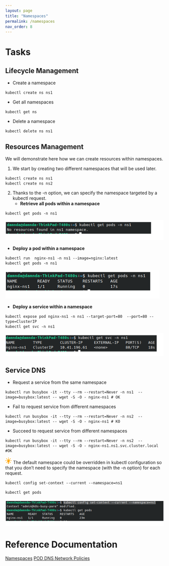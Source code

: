 ```yaml
---
layout: page
title: "Namespaces"
permalink: /namespaces
nav_order: 8
---
```

# Tasks
## Lifecycle Management
- Create a namespace
```
kubectl create ns ns1
```
- Get all namespaces
```
kubectl get ns
```
- Delete a namespace
```
kubectl delete ns ns1
```
## Resources Management
We will demonstrate here how we can create resources within namespaces. 
1. We start by creating two different namespaces that will be used later.
```
kubectl create ns ns1
kubectl create ns ns2
```
2. Thanks to the -n option, we can specify the namespace targeted by a kubectl request.
   - **Retrieve all pods within a namespace**
```
kubectl get pods -n ns1
```
![Pods in namespaces](assets/images/namespaces/ns1_without_pod.png)
   - **Deploy a pod within a namespace**
```
kubectl run  nginx-ns1 -n ns1 --image=nginx:latest
kubectl get pods -n ns1
```
![Pods in namespaces](assets/images/namespaces/ns1_with_pod.png)
   - **Deploy a service within a namespace**
```
kubectl expose pod nginx-ns1 -n ns1 --target-port=80  --port=80 --type=ClusterIP
kubectl get svc -n ns1
```
![Pods in namespaces](assets/images/namespaces/ns1_with_services.png)
## Service DNS 

- Request a service from the same namespace 
```
kubectl run busybox -it --tty --rm --restart=Never -n ns1  --image=busybox:latest -- wget -S -O - nginx-ns1 # OK
```
- Fail to request service from different namespaces
```
kubectl run busybox -it --tty --rm --restart=Never -n ns2  --image=busybox:latest -- wget -S -O - nginx-ns1 # KO
```
- Succeed to request service from different namespaces

```
kubectl run busybox -it --tty --rm --restart=Never -n ns2  --image=busybox:latest -- wget -S -O - nginx-ns1.ns1.svc.cluster.local #OK
```

![Astuce icon](assets/images/astuce_icon.png) The default namespace could be overridden in kubectl configuration so that you don’t need to specify the namespace (with the -n option) for each request.
```
kubectl config set-context --current --namespace=ns1
```
```
kubectl get pods
```
![Set Context Namespace](/assets/images/namespaces/namespace_set_context.png)
# Reference Documentation
[Namespaces](https://kubernetes.io/docs/concepts/overview/working-with-objects/namespaces/)
[POD DNS ](https://kubernetes.io/docs/concepts/services-networking/dns-pod-service/)
[Network Policies](https://kubernetes.io/docs/concepts/services-networking/network-policies/)